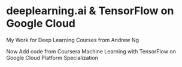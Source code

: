 # deeplearning.ai & TensorFlow on Google Cloud
My Work for Deep Learning Courses from Andrew Ng

Now Add code from Coursera Machine Learning with TensorFlow on Google Cloud Platform Specialization
